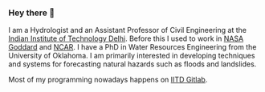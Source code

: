 ### Hey there 👋

I am a Hydrologist and an Assistant Professor of Civil Engineering at the [Indian Institute of Technology Delhi](iitd.ac.in/). Before this I used to work in [NASA Goddard](https://science.gsfc.nasa.gov/earth/hydrology/) and [NCAR](https://ncar.github.io/hydrology/). I have a PhD in Water Resources Engineering from the University of Oklahoma. I am primarily interested in developing techniques and systems for forecasting natural hazards such as floods and landslides. 

Most of my programming nowadays happens on [IITD Gitlab](git.iitd.ac.in/). 
